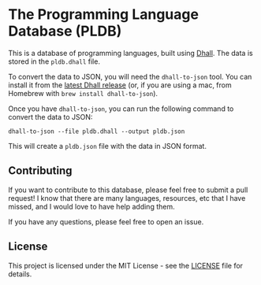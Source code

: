 # The Programming Language Database (PLDB)

This is a database of programming languages, built using [Dhall](https://dhall-lang.org/).  The data is stored in the `pldb.dhall` file.

To convert the data to JSON, you will need the `dhall-to-json` tool.  You can install it from the [latest Dhall release](https://github.com/dhall-lang/dhall-haskell/releases/latest) (or, if you are using a mac, from Homebrew with `brew install dhall-to-json`).

Once you have `dhall-to-json`, you can run the following command to convert the data to JSON:

```
dhall-to-json --file pldb.dhall --output pldb.json
```

This will create a `pldb.json` file with the data in JSON format.

## Contributing

If you want to contribute to this database, please feel free to submit a pull request!  I know that there are many languages, resources, etc that I have missed, and I would love to have help adding them.

If you have any questions, please feel free to open an issue.

## License

This project is licensed under the MIT License - see the [LICENSE](LICENSE) file for details.
